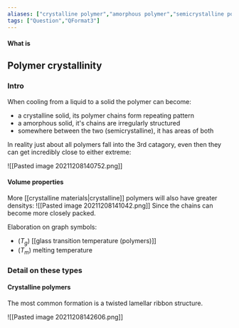 ```yaml
---
aliases: ["crystalline polymer","amorphous polymer","semicrystalline polymer"]
tags: ["Question","QFormat3"]
---
```


#### What is
## Polymer crystallinity
### Intro
When cooling from a liquid to a solid the polymer can become:
- a crystalline solid, its polymer chains form repeating pattern
- a amorphous solid, it's chains are irregularly structured
- somewhere between the two (semicrystalline), it has areas of both

In reality just about all polymers fall into the 3rd catagory, even then they can get incredibly close to either extreme:

![[Pasted image 20211208140752.png]]

#### Volume properties
More [[crystalline materials|crystalline]] polymers will also have greater densitys:
![[Pasted image 20211208141042.png]]
Since the chains can become more closely packed.

Elaboration on graph symbols:
- ($T_g$) [[glass transition temperature (polymers)]]
- ($T_m$) melting temperature

### Detail on these types
#### Crystalline polymers
The most common formation is a twisted lamellar ribbon structure.

![[Pasted image 20211208142606.png]]

